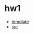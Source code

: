 # hw1
- [template](http://codepen.io/colorlib/pen/KVoZyv)
- [src](https://github.com/heaversm/google-custom-form)
